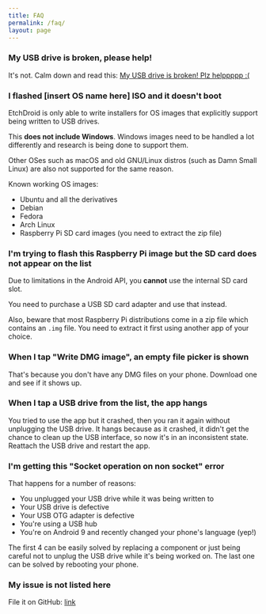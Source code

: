 ```yaml
---
title: FAQ
permalink: /faq/
layout: page
---
```


### My USB drive is broken, please help!

It's not. Calm down and read this: [My USB drive is broken! Plz helppppp :(](/broken_usb/)

### I flashed [insert OS name here] ISO and it doesn't boot

EtchDroid is only able to write installers for OS images that explicitly support being written to USB drives.

This **does not include Windows**. Windows images need to be handled a lot differently and research is being done to support them.

Other OSes such as macOS and old GNU/Linux distros (such as Damn Small Linux) are also not supported for the same reason.

Known working OS images:
- Ubuntu and all the derivatives
- Debian
- Fedora
- Arch Linux
- Raspberry Pi SD card images (you need to extract the zip file)

### I'm trying to flash this Raspberry Pi image but the SD card does not appear on the list

Due to limitations in the Android API, you **cannot** use the internal SD card slot.

You need to purchase a USB SD card adapter and use that instead.

Also, beware that most Raspberry Pi distributions come in a zip file which contains an `.img` file. You need to extract it first using another app of your choice.

### When I tap "Write DMG image", an empty file picker is shown

That's because you don't have any DMG files on your phone. Download one and see if it shows up.

### When I tap a USB drive from the list, the app hangs

You tried to use the app but it crashed, then you ran it again without unplugging the USB drive. It hangs because as it crashed, it didn't get the chance to clean up the USB interface, so now it's in an inconsistent state. Reattach the USB drive and restart the app.

### I'm getting this "Socket operation on non socket" error

That happens for a number of reasons:

- You unplugged your USB drive while it was being written to
- Your USB drive is defective
- Your USB OTG adapter is defective
- You're using a USB hub
- You're on Android 9 and recently changed your phone's language (yep!)

The first 4 can be easily solved by replacing a component or just being careful not to unplug the USB drive while it's being worked on. The last one can be solved by rebooting your phone.

### My issue is not listed here

File it on GitHub: [link](https://github.com/Depau/EtchDroid/issues)
